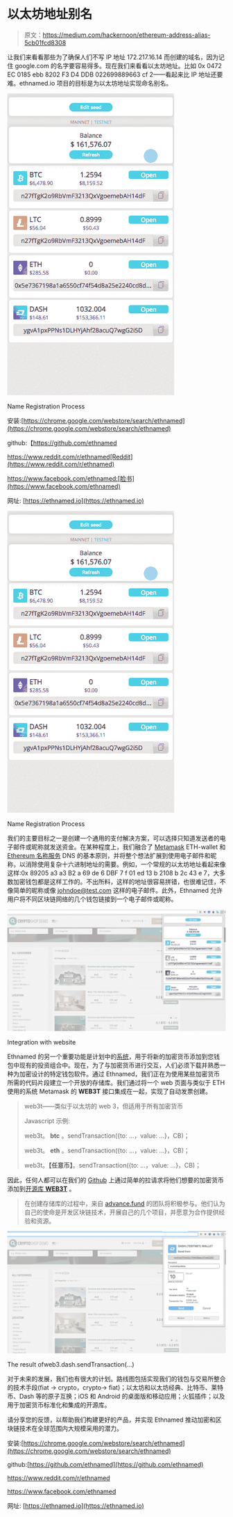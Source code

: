 # 以太坊地址别名

> 原文：<https://medium.com/hackernoon/ethereum-address-alias-5cb01fcd8308>

让我们来看看那些为了确保人们不写 IP 地址 172.217.16.14 而创建的域名，因为记住 google.com 的名字要容易得多。现在我们来看看以太坊地址。比如 0x 0472 EC 0185 ebb 8202 F3 D4 DDB 022699889663 cf 2——看起来比 IP 地址还要难。ethnamed.io 项目的目标是为以太坊地址实现命名别名。

![](img/78292549c90e93a11f652f68a61af49d.png)

Name Registration Process

安装:[https://chrome.google.com/webstore/search/ethnamed](https://chrome.google.com/webstore/search/ethnamed)

github:【https://github.com/ethnamed 

https://www.reddit.com/r/ethnamed[Reddit](https://www.reddit.com/r/ethnamed)

https://www.facebook.com/ethnamed:[脸书](https://www.facebook.com/ethnamed)

网址: [https://ethnamed.io](https://ethnamed.io)

![](img/78292549c90e93a11f652f68a61af49d.png)

Name Registration Process

我们的主要目标之一是创建一个通用的支付解决方案，可以选择只知道发送者的电子邮件或昵称就发送资金。在某种程度上，我们融合了 [Metamask](https://ens.domains/) ETH-wallet 和 [Ethereum 名称服务](https://ens.domains/) DNS 的基本原则，并将整个想法扩展到使用电子邮件和昵称，以消除使用复杂十六进制地址的需要。例如，一个常规的以太坊地址看起来像这样:0x 89205 a3 a3 B2 a 69 de 6 DBF 7 f 01 ed 13 b 2108 b 2c 43 e 7，大多数加密钱包都是这样工作的。不出所料，这样的地址很容易拼错，也很难记住，不像简单的昵称或像 johndoe@test.com 这样的电子邮件。此外，Ethnamed 允许用户将不同区块链网络的几个钱包链接到一个电子邮件或昵称。

![](img/ddd313976751919dbd2c048de935b271.png)

Integration with website

Ethnamed 的另一个重要功能是计划中的[系统](https://github.com/ethnamed/web3t)，用于将新的加密货币添加到您钱包中现有的投资组合中。现在，为了与加密货币进行交互，人们必须下载并熟悉一种为加密设计的特定钱包软件。通过 Ethnamed，我们正在为使用某些加密货币所需的代码片段建立一个开放的存储库。我们通过将一个 web 页面与类似于 ETH 使用的系统 Metamask 的 **WEB3T** 接口集成在一起，实现了自动发票创建。

> web3t——类似于以太坊的 web 3，但适用于所有加密货币
> 
> Javascript 示例:
> 
> web3t。 **btc** 。sendTransaction({to: …，value: …}，CB)；
> 
> web3t。 **eth** 。sendTransaction({to: …，value: …}，CB)；
> 
> web3t。**【任意币】**。sendTransaction({to: …，value: …}，CB)；

因此，任何人都可以在我们的 [Github](https://github.com/ethnamed/web3t) 上通过简单的拉请求将他们想要的加密货币添加到[开源库 **WEB3T**](https://github.com/ethnamed/web3t) 。

> 在创建存储库的过程中，来自 [advance.fund](https://advance.fund/) 的团队将积极参与。他们认为自己的使命是开发区块链技术，开展自己的几个项目，并愿意为合作提供经验和资源。

![](img/c3a61761bfa37bed697460de72b8fa75.png)

The result ofweb3.dash.sendTransaction(…)

对于未来的发展，我们也有很大的计划。路线图包括实现我们的钱包与交易所整合的技术手段(fiat -> crypto，crypto-> fiat)；以太坊和以太坊经典、比特币、莱特币、Dash 等的原子互换；iOS 和 Android 的桌面版和移动应用；火狐插件；以及用于加密货币标准化和集成的开源库。

请分享您的反馈，以帮助我们构建更好的产品，并实现 Ethnamed 推动加密和区块链技术在全球范围内大规模采用的潜力。

安装:[https://chrome.google.com/webstore/search/ethnamed](https://chrome.google.com/webstore/search/ethnamed)

github:[https://github.com/ethnamed](https://github.com/ethnamed)

https://www.reddit.com/r/ethnamed

https://www.facebook.com/ethnamed

网址: [https://ethnamed.io](https://ethnamed.io)